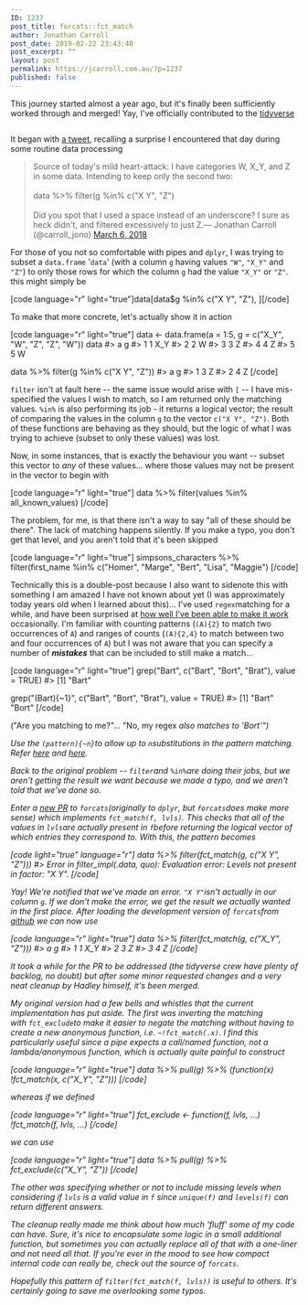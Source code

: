 ```yaml
---
ID: 1237
post_title: forcats::fct_match
author: Jonathan Carroll
post_date: 2019-02-22 23:43:40
post_excerpt: ""
layout: post
permalink: https://jcarroll.com.au/?p=1237
published: false
---
```

This journey started almost a year ago, but it's finally been sufficiently worked through and merged! Yay, I've officially contributed to the <a href="https://www.tidyverse.org/">tidyverse</a>

<div class="wp-block-image" style="display:table-cell; vertical-align:middle; text-align:center"><img src="https://jcarroll.com.au/wp-content/uploads/2019/02/zoidberg_helping.jpeg" alt="" class="wp-image-1243"/></div>

<!--more-->

It began with <a href="https://twitter.com/carroll_jono/status/971093803099541504?ref_src=twsrc%5Etfw">a tweet</a>, recalling a surprise I encountered that day during some routine data processing

<blockquote class="twitter-tweet"><p lang="en" dir="ltr">Source of today&#39;s mild heart-attack: I have categories W, X_Y, and Z in some data. Intending to keep only the second two:<br><br>data %&gt;% filter(g %in% c(&quot;X Y&quot;, &quot;Z&quot;)<br><br>Did you spot that I used a space instead of an underscore? I sure as heck didn&#39;t, and filtered excessively to just Z.&mdash; Jonathan Carroll (@carroll_jono) <a href="https://twitter.com/carroll_jono/status/971093803099541504?ref_src=twsrc%5Etfw">March 6, 2018</a></blockquote> <script async src="https://platform.twitter.com/widgets.js" charset="utf-8"></script>

For those of you not so comfortable with pipes and <code>dplyr</code>, I was trying to subset a <code>data.frame</code> '<code>data</code>' (with a column <code>g</code> having values <code>"W"</code>, <code>"X_Y"</code> and <code>"Z"</code>) to only those rows for which the column <code>g</code> had the value <code>"X_Y"</code> or <code>"Z"</code>. this might simply be

[code language="r" light="true"]data[data$g %in% c(&quot;X Y&quot;, &quot;Z&quot;), ][/code]

To make that more concrete, let's actually show it in action

[code language="r" light="true"]
data &lt;- data.frame(a = 1:5, g = c(&quot;X_Y&quot;, &quot;W&quot;, &quot;Z&quot;, &quot;Z&quot;, &quot;W&quot;))
data
#&gt;   a   g
#&gt; 1 1 X_Y
#&gt; 2 2   W
#&gt; 3 3   Z
#&gt; 4 4   Z
#&gt; 5 5   W

data %&gt;% 
   filter(g %in% c(&quot;X Y&quot;, &quot;Z&quot;))
#&gt;   a g
#&gt; 1 3 Z
#&gt; 2 4 Z
[/code]

<code>filter</code> isn't at fault here -- the same issue would arise with <code>[</code> -- I have mis-specified the values I wish to match, so I am returned only the matching values. <code>%in%</code> is also performing its job - it returns a logical vector; the result of comparing the values in the column <code>g</code> to the vector <code>c("X Y", "Z")</code>. Both of these functions are behaving as they should, but the logic of what I was trying to achieve (subset to only these values) was lost.

Now, in some instances, that is exactly the behaviour you want -- subset this vector to <em>any</em> of these values... where those values may not be present in the vector to begin with

[code language="r" light="true"]
data %&gt;% 
   filter(values %in% all_known_values)
[/code]

The problem, for me, is that there isn't a way to say "all of these should be there". The lack of matching happens silently. If you make a typo, you don't get that level, and you aren't told that it's been skipped

[code language="r" light="true"]
simpsons_characters %&gt;% 
   filter(first_name %in% c(&quot;Homer&quot;, &quot;Marge&quot;, &quot;Bert&quot;, &quot;Lisa&quot;, &quot;Maggie&quot;)
[/code]

Technically this is a double-post because I also want to sidenote this with something I am amazed I have not known about yet (I was approximately today years old when I learned about this)... I've used <code>regex</code>matching for a while, and have been surprised at <a href="https://twitter.com/carroll_jono/status/908186714350403584">how well I've been able to make it work</a> occasionally. I'm familiar with counting patterns (<code>(A){2}</code>&nbsp;to match two occurrences of <code>A</code>) and ranges of counts (<code>(A){2,4}</code>&nbsp;to match between two and four occurrences of <code>A</code>) but I was not aware that you can specify a number of <em><strong>mistakes</strong></em> that can be included to still make a match...&nbsp;

[code language="r" light="true"]
grep(&quot;Bart&quot;, c(&quot;Bart&quot;, &quot;Bort&quot;, &quot;Brat&quot;), value = TRUE)
#&gt; [1] &quot;Bart&quot;

grep(&quot;(Bart){~1}&quot;, c(&quot;Bart&quot;, &quot;Bort&quot;, &quot;Brat&quot;), value = TRUE)
#&gt; [1] &quot;Bart&quot; &quot;Bort&quot;
[/code]

("Are you matching to me?"... "No, my regex <em>also<em> matches to 'Bort'")

Use the <code>(pattern){~n}</code>to allow up to <code>n</code>substitutions in the pattern matching. Refer <a href="https://twitter.com/klmr/status/1098238987968438273?s=20">here</a> and <a href="https://laurikari.net/tre/documentation/regex-syntax/">here</a>.

Back to the original problem -- <code>filter</code>and <code>%in%</code>are doing their jobs, but we aren't getting the result we want because we made a typo, and we aren't told that we've done so.

Enter a <a href="https://github.com/tidyverse/forcats/pull/127">new PR</a> to <code>forcats</code>(originally to <code>dplyr</code>, but <code>forcats</code>does make more sense) which implements <code>fct_match(f, lvls)</code>. This checks that all of the values in <code>lvls</code>are actually present in <code>f</code>before returning the logical vector of which entries they correspond to. With this, the pattern becomes

[code light="true" language="r"]
data %&gt;% 
   filter(fct_match(g, c(&quot;X Y&quot;, &quot;Z&quot;)))
#&gt; Error in filter_impl(.data, quo): Evaluation error: Levels not present in factor: &quot;X Y&quot;.
[/code]

Yay! We're notified that we've made an error. <code>"X Y"</code>isn't actually in our column <code>g</code>. If we don't make the error, we get the result we actually wanted in the first place. After loading the development version of <code>forcats</code>from <a href="https://github.com/tidyverse/forcats">github</a> we can now use

[code language="r" light="true"]
data %&gt;% 
   filter(fct_match(g, c(&quot;X_Y&quot;, &quot;Z&quot;)))
#&gt;   a   g
#&gt; 1 1 X_Y
#&gt; 2 3   Z
#&gt; 3 4   Z
[/code]

It took a while for the PR to be addressed (the tidyverse crew have plenty of backlog, no doubt) but after some minor requested changes and a very neat cleanup by Hadley himself, it's been merged.

My original version had a few bells and whistles that the current implementation has put aside. The first was inverting the matching with&nbsp;<code>fct_exclude</code>to make it easier to negate the matching without having to create a new anonymous function, i.e. <code>~!fct_match(.x)</code>. I find this particularly useful since a pipe expects a call/named function, not a lambda/anonymous function, which is actually quite painful to construct

[code language="r" light="true"]
data %&gt;%
   pull(g) %&gt;%
   (function(x) !fct_match(x, c(&quot;X_Y&quot;, &quot;Z&quot;)))
[/code]

whereas if we defined

[code language="r" light="true"]
fct_exclude &lt;- function(f, lvls, ...) !fct_match(f, lvls, ...)
[/code]

we can use

[code language="r" light="true"]
data %&gt;%
   pull(g) %&gt;%
   fct_exclude(c(&quot;X_Y&quot;, &quot;Z&quot;))
[/code]

The other was specifying whether or not to include missing levels when considering if <code>lvls</code> is a valid value in <code>f</code> since <code>unique(f)</code> and <code>levels(f)</code> can return different answers.

The cleanup really made me think about how much 'fluff' some of my code can have. Sure, it's nice to encapsulate some logic in a small additional function, but sometimes you can actually replace all of that with a one-liner and not need all that. If you're ever in the mood to see how compact internal code can really be, check out the source of <code>forcats</code>.

Hopefully this pattern of <code>filter(fct_match(f, lvls))</code> is useful to others. It's certainly going to save me overlooking some typos.